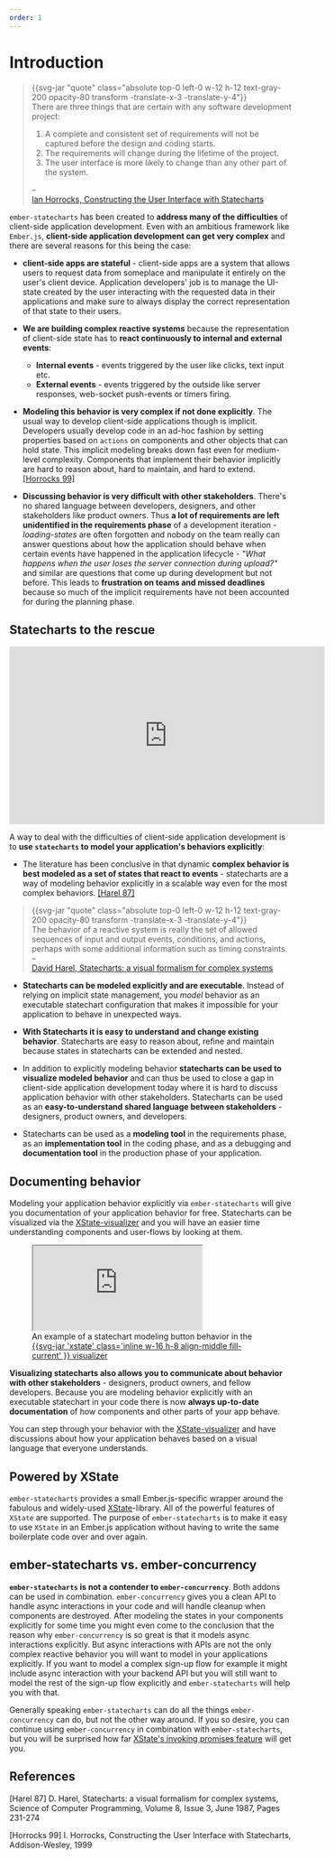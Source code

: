 ```yaml
---
order: 1
---
```

# Introduction

<div class="my-6 font-serif prose">
<blockquote class="mb-4">
  <div class="relative mx-4 text-serif text-large-1">
    {{svg-jar "quote" class="absolute top-0 left-0 w-12 h-12 text-gray-200 opacity-80 transform -translate-x-3 -translate-y-4"}}
    <div class="relative my-5 lg:text-lg">
      <span>
        There are three things that are certain with any software development
        project:
      </span>
      <ol>
        <li>
          A complete and consistent set of requirements will not be captured
          before the design and coding starts.
        </li>
        <li>
          The requirements will change during the lifetime of the project.
        </li>
        <li>
          The user interface is more likely to change than any other part of the
          system.
        </li>
      </ol>
    </div>
  </div>
  <div class="flex ml-12 -mt-3">
    <div class="text-grey-light">–</div>
    <a href="#horrocks" class="ml-2 md__a">Ian Horrocks, Constructing the User Interface with Statecharts</a>
  </div>
</blockquote>
</div>

`ember-statecharts` has been created to **address many of the difficulties** of client-side application development. Even with an ambitious framework like `Ember.js`, <strong>client-side application development can get very complex</strong> and there are several reasons for this being the case:

* **client-side apps are stateful** - client-side apps are a system that allows users to request data from someplace and manipulate it entirely on the user's client device. Application developers' job is to manage the UI-state created by the user interacting with the requested data in their applications and make sure to always display the correct representation of that state to their users.

* **We are building complex reactive systems** because the representation of client-side state has to **react continuously to internal and external events**:

  * __Internal events__ - events triggered by the user like clicks, text input etc.
  * __External events__ - events triggered by the outside like server responses, web-socket push-events or timers firing.

* **Modeling this behavior is very complex if not done explicitly**. The usual way to develop client-side applications though is implicit. Developers usually develop code in an ad-hoc fashion by setting properties based on `actions` on components and other objects that can hold state. This implicit modeling breaks down fast even for medium-level complexity. Components that implement their behavior implicitly are hard to reason about, hard to maintain, and hard to extend. [[Horrocks 99]](#horrocks)

* **Discussing behavior is very difficult with other stakeholders**. There's no shared language between developers, designers, and other stakeholders like product owners. Thus **a lot of requirements are left unidentified in the requirements phase** of a development iteration - _loading-states_ are often forgotten and nobody on the team really can answer questions about how the application should behave when certain events have happened in the application lifecycle - _"What happens when the user loses the server connection during upload?"_ and similar are questions that come up during development but not before. This leads to **frustration on teams and missed deadlines** because so much of the implicit requirements have not been accounted for during the planning phase.

## Statecharts to the rescue
<div class="flex items-center justify-center my-6">
  <iframe width="560" height="315" src="https://www.youtube.com/embed/bzkYV3AeYm4" title="YouTube video player" frameborder="0" allow="accelerometer; autoplay; clipboard-write; encrypted-media; gyroscope; picture-in-picture" allowfullscreen></iframe>
</div>

A way to deal with the difficulties of  client-side application development is to **use `statecharts` to model your application's behaviors explicitly**:

* The literature has been conclusive in that dynamic **complex behavior is best modeled as a set of states that react to events** - statecharts are a way of modeling behavior explicitly in a scalable way even for the most complex behaviors. [[Harel 87]](#harel)

<div class="font-serif prose">
<blockquote class="mb-4">
    <div class="relative mx-4 text-serif text-large-1">
    {{svg-jar "quote" class="absolute top-0 left-0 w-12 h-12 text-gray-200 opacity-80 transform -translate-x-3 -translate-y-4"}}
    <div class="relative my-5 lg:text-lg">
      The behavior of a reactive system is really the set of allowed sequences of
      input and output events, conditions, and actions, perhaps with some additional
      information such as timing constraints.
    </div>
  </div>
  <div class="flex ml-12 -mt-3">
    <div class="text-grey-light">–</div>
    <a href="#harel" class="ml-2 md__a">David Harel, Statecharts: a visual formalism for complex systems</a>
  </div>
</blockquote>
</div>

* **Statecharts can be modeled explicitly and are executable**.  Instead of relying on implicit state management, you _model_ behavior as an executable statechart configuration that makes it impossible for your application to behave in unexpected ways.

* **With Statecharts it is easy to understand and change existing behavior**. Statecharts are easy to reason about, refine and maintain because states in statecharts can be extended and nested.

* In addition to explicitly modeling behavior **statecharts can be used to visualize modeled behavior** and can thus be used to close a gap in client-side application development today where it is hard to discuss application behavior with other stakeholders. Statecharts can be used as an **easy-to-understand shared language between stakeholders** - designers, product owners, and developers.

* Statecharts can be used as a **modeling tool** in the requirements phase, as an **implementation tool** in the coding phase, and as a debugging and **documentation tool** in the production phase of your application.


## Documenting behavior

Modeling your application behavior explicitly via `ember-statecharts` will give you documentation
of your application behavior for free. Statecharts can be visualized via the [XState-visualizer](https://xstate.js.org/viz/)
and you will have an easier time understanding components and user-flows by looking at them.

<div class="my-12 prose">
  <figure>
    <iframe
      src="https://xstate.js.org/viz/?gist=1b7e330cb49ccc3367b293651fa89377&embed=1"
      class="w-full my-12 border h-128 rounded-md prose"
    >
    </iframe>
    <figcaption>
      <span class="align-middle">An example of a statechart modeling button behavior in the </span>
      <a
        href='https://xstate.js.org/viz/'
        target='_blank'
        rel='noopener noreferrer'
        class="hover:text-gray-700"
      >
        {{svg-jar
          'xstate'
          class='inline w-16 h-8 align-middle fill-current'
        }}
        <span class="align-middle">visualizer</span>
      </a>
    </figcaption>
  </figure>
</div>

**Visualizing statecharts also allows you to communicate about behavior
with other stakeholders** - designers, product owners, and fellow developers. Because you
are modeling behavior explicitly with an executable statechart in your code there is
now **always up-to-date documentation** of how components and other parts of your app behave.

You can step through your behavior with the [XState-visualizer](https://xstate.js.org/viz/) and have discussions
about how your application behaves based on a visual language that everyone understands.

## Powered by XState

`ember-statecharts` provides a small Ember.js-specific wrapper around the fabulous
and widely-used [XState](https://xstate.js.org/docs/)-library. All of the  powerful
features of `XState` are supported. The purpose of `ember-statecharts` is to
make it easy to use `XState` in an Ember.js application without having
to write the same boilerplate code over and over again.

## ember-statecharts vs. ember-concurrency

**`ember-statecharts` is not a contender to `ember-concurrency`**. Both addons can be used
in combination. `ember-concurrency` gives you a clean API to handle async interactions in
your code and will handle cleanup when components are destroyed. After modeling
the states in your components explicitly for some time you might even come to the conclusion
that the reason why `ember-concurrency` is so great is that it models async interactions
explicitly. But async interactions with APIs are not the only complex reactive behavior you will
want to model in your applications explicitly. If you want to model a complex sign-up flow for example
it might include async interaction with your backend API but you will still want to model
the rest of the sign-up flow explicitly and `ember-statecharts` will help you with that.

Generally speaking `ember-statecharts` can do all the things `ember-concurrency` can do, but not the other way around.
If you so desire, you can continue using `ember-concurrency` in combination with `ember-statecharts`, but you will be surprised how far [XState's invoking promises feature](https://xstate.js.org/docs/guides/communication.html#invoking-promises) will get you.

## References

[<a name="harel">[Harel 87]</a> D. Harel, Statecharts: a visual formalism for complex systems, Science of Computer Programming, Volume 8, Issue 3, June 1987, Pages 231-274](https://www.sciencedirect.com/science/article/pii/0167642387900359)

[<a name="horrocks">[Horrocks 99]</a> I. Horrocks, Constructing the User Interface with Statecharts, Addison-Wesley, 1999](https://books.google.no/books/about/Constructing_the_User_Interface_with_Sta.html?id=-9VQAAAAMAAJ&redir_esc=y&hl=en)
